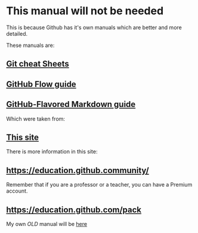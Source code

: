 # This manual will not be needed
This is because Github has it's own manuals which are better and more detailed. 

These manuals are: 

## [Git cheat Sheets](https://education.github.com/git-cheat-sheet-education.pdf)

## [GitHub Flow guide](https://enterprise.github.com/downloads/en/github-flow-cheatsheet.pdf)

## [GitHub-Flavored Markdown guide](https://enterprise.github.com/downloads/en/markdown-cheatsheet.pdf)

Which were taken from: 

## [This site](https://education.github.community/t/shopping-bags-get-a-github-swag-bag-for-your-classroom/33)

There is more information in this site: 

## https://education.github.community/

Remember that if you are a professor or a teacher, you can have a Premium account.

## https://education.github.com/pack

My own *OLD* manual will be [here](OwnManual.md)

